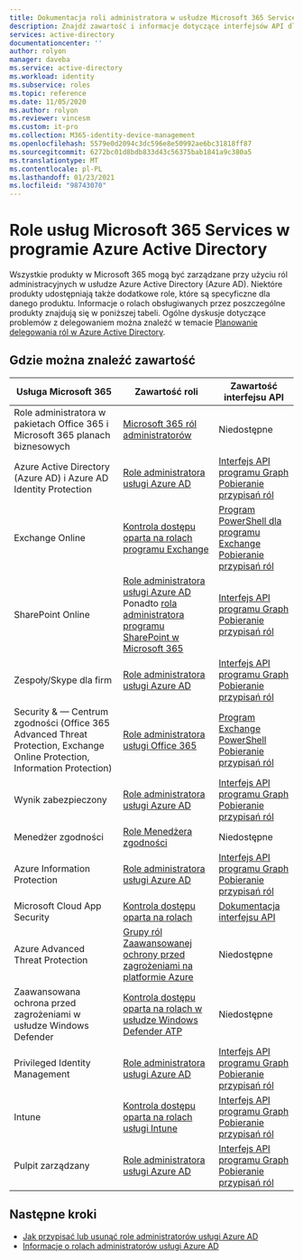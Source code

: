 ```yaml
---
title: Dokumentacja roli administratora w usłudze Microsoft 365 Services — Azure AD | Microsoft Docs
description: Znajdź zawartość i informacje dotyczące interfejsów API dla ról administratorów dla usług Microsoft 365 w programie Azure Active Directory
services: active-directory
documentationcenter: ''
author: rolyon
manager: daveba
ms.service: active-directory
ms.workload: identity
ms.subservice: roles
ms.topic: reference
ms.date: 11/05/2020
ms.author: rolyon
ms.reviewer: vincesm
ms.custom: it-pro
ms.collection: M365-identity-device-management
ms.openlocfilehash: 5579e0d2094c3dc596e8e50992ae6bc31818ff87
ms.sourcegitcommit: 6272bc01d8bdb833d43c56375bab1841a9c380a5
ms.translationtype: MT
ms.contentlocale: pl-PL
ms.lasthandoff: 01/23/2021
ms.locfileid: "98743070"
---
```

# <a name="roles-for-microsoft-365-services-in-azure-active-directory"></a>Role usług Microsoft 365 Services w programie Azure Active Directory

Wszystkie produkty w Microsoft 365 mogą być zarządzane przy użyciu ról administracyjnych w usłudze Azure Active Directory (Azure AD). Niektóre produkty udostępniają także dodatkowe role, które są specyficzne dla danego produktu. Informacje o rolach obsługiwanych przez poszczególne produkty znajdują się w poniższej tabeli. Ogólne dyskusje dotyczące problemów z delegowaniem można znaleźć w temacie [Planowanie delegowania ról w Azure Active Directory](concept-delegation.md).

## <a name="where-to-find-content"></a>Gdzie można znaleźć zawartość

Usługa Microsoft 365 | Zawartość roli | Zawartość interfejsu API
---------------------- | ------------------ | -----------------
Role administratora w pakietach Office 365 i Microsoft 365 planach biznesowych | [Microsoft 365 ról administratorów](/office365/admin/add-users/about-admin-roles?view=o365-worldwide&preserve-view=true) | Niedostępne
Azure Active Directory (Azure AD) i Azure AD Identity Protection| [Role administratora usługi Azure AD](permissions-reference.md) | [Interfejs API programu Graph](/graph/api/overview?view=graph-rest-1.0&preserve-view=true&preserve-view=true)<br>[Pobieranie przypisań ról](/graph/api/directoryrole-list?view=graph-rest-1.0&preserve-view=true)
Exchange Online| [Kontrola dostępu oparta na rolach programu Exchange](/exchange/understanding-role-based-access-control-exchange-2013-help) |  [Program PowerShell dla programu Exchange](/powershell/module/exchange/role-based-access-control/add-managementroleentry?view=exchange-ps&preserve-view=true)<br>[Pobieranie przypisań ról](/powershell/module/exchange/role-based-access-control/get-rolegroup?view=exchange-ps&preserve-view=true)
SharePoint Online | [Role administratora usługi Azure AD](permissions-reference.md)<br>Ponadto [rola administratora programu SharePoint w Microsoft 365](/sharepoint/sharepoint-admin-role) | [Interfejs API programu Graph](/graph/api/overview?view=graph-rest-1.0&preserve-view=true)<br>[Pobieranie przypisań ról](/graph/api/directoryrole-list?view=graph-rest-1.0&preserve-view=true)
Zespoły/Skype dla firm | [Role administratora usługi Azure AD](permissions-reference.md) | [Interfejs API programu Graph](/graph/api/overview?view=graph-rest-1.0&preserve-view=true)<br>[Pobieranie przypisań ról](/graph/api/directoryrole-list?view=graph-rest-1.0&preserve-view=true)
Security & — Centrum zgodności (Office 365 Advanced Threat Protection, Exchange Online Protection, Information Protection) | [Role administratora usługi Office 365](/office365/SecurityCompliance/permissions-in-the-security-and-compliance-center) | [Program Exchange PowerShell](/powershell/module/exchange/role-based-access-control/add-managementroleentry?view=exchange-ps&preserve-view=true)<br>[Pobieranie przypisań ról](/powershell/module/exchange/role-based-access-control/get-rolegroup?view=exchange-ps&preserve-view=true)
Wynik zabezpieczony | [Role administratora usługi Azure AD](permissions-reference.md) | [Interfejs API programu Graph](/graph/api/overview?view=graph-rest-1.0&preserve-view=true)<br>[Pobieranie przypisań ról](/graph/api/directoryrole-list?view=graph-rest-1.0&preserve-view=true)
Menedżer zgodności | [Role Menedżera zgodności](/office365/securitycompliance/meet-data-protection-and-regulatory-reqs-using-microsoft-cloud#permissions-and-role-based-access-control) | Niedostępne
Azure Information Protection | [Role administratora usługi Azure AD](permissions-reference.md) | [Interfejs API programu Graph](/graph/api/overview?view=graph-rest-1.0&preserve-view=true)<br>[Pobieranie przypisań ról](/graph/api/directoryrole-list?view=graph-rest-1.0&preserve-view=true)
Microsoft Cloud App Security | [Kontrola dostępu oparta na rolach](/cloud-app-security/manage-admins) | [Dokumentacja interfejsu API](/cloud-app-security/api-tokens) 
Azure Advanced Threat Protection | [Grupy ról Zaawansowanej ochrony przed zagrożeniami na platformie Azure](/azure-advanced-threat-protection/atp-role-groups) | Niedostępne
Zaawansowana ochrona przed zagrożeniami w usłudze Windows Defender | [Kontrola dostępu oparta na rolach w usłudze Windows Defender ATP](/windows/security/threat-protection/windows-defender-atp/rbac-windows-defender-advanced-threat-protection) | Niedostępne
Privileged Identity Management | [Role administratora usługi Azure AD](permissions-reference.md) | [Interfejs API programu Graph](/graph/api/overview?view=graph-rest-1.0&preserve-view=true)<br>[Pobieranie przypisań ról](/graph/api/directoryrole-list?view=graph-rest-1.0&preserve-view=true)
Intune | [Kontrola dostępu oparta na rolach usługi Intune](/intune/role-based-access-control) | [Interfejs API programu Graph](/graph/api/resources/intune-rbac-conceptual?view=graph-rest-beta&preserve-view=true)<br>[Pobieranie przypisań ról](/graph/api/intune-rbac-roledefinition-list?view=graph-rest-beta&preserve-view=true)
Pulpit zarządzany | [Role administratora usługi Azure AD](permissions-reference.md) | [Interfejs API programu Graph](/graph/api/overview?view=graph-rest-1.0&preserve-view=true)<br>[Pobieranie przypisań ról](/graph/api/directoryrole-list?view=graph-rest-1.0&preserve-view=true)

## <a name="next-steps"></a>Następne kroki

* [Jak przypisać lub usunąć role administratorów usługi Azure AD](manage-roles-portal.md)
* [Informacje o rolach administratorów usługi Azure AD](permissions-reference.md)